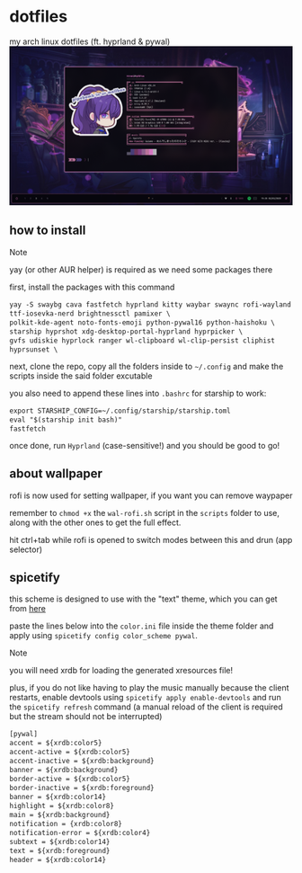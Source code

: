 # dotfiles
my arch linux dotfiles (ft. hyprland & pywal)
![preview](scr.png)

## how to install
> [!NOTE]
> yay (or other AUR helper) is required as we need some packages there

first, install the packages with this command
```
yay -S swaybg cava fastfetch hyprland kitty waybar swaync rofi-wayland ttf-iosevka-nerd brightnessctl pamixer \
polkit-kde-agent noto-fonts-emoji python-pywal16 python-haishoku \
starship hyprshot xdg-desktop-portal-hyprland hyprpicker \
gvfs udiskie hyprlock ranger wl-clipboard wl-clip-persist cliphist hyprsunset \
```

next, clone the repo, copy all the folders inside to `~/.config` and make the scripts inside the said folder excutable

you also need to append these lines into `.bashrc` for starship to work:

```
export STARSHIP_CONFIG=~/.config/starship/starship.toml
eval "$(starship init bash)"
fastfetch
```

once done, run `Hyprland` (case-sensitive!) and you should be good to go!
## about wallpaper
rofi is now used for setting wallpaper, if you want you can remove waypaper

remember to `chmod +x` the `wal-rofi.sh` script in the `scripts` folder to use, along with the other ones to get the full effect.

hit ctrl+tab while rofi is opened to switch modes between this and drun (app selector)

## spicetify
this scheme is designed to use with the "text" theme, which you can get from [here](https://github.com/spicetify/spicetify-themes)

paste the lines below into the `color.ini` file inside the theme folder and apply using `spicetify config color_scheme pywal`.
> [!NOTE]
> you will need xrdb for loading the generated xresources file!
> 
> plus, if you do not like having to play the music manually because the client restarts, enable devtools using `spicetify apply enable-devtools` and run the `spicetify refresh` command (a manual reload of the client is required but the stream should not be interrupted)
```
[pywal]
accent = ${xrdb:color5}
accent-active = ${xrdb:color5}
accent-inactive = ${xrdb:background}
banner = ${xrdb:background}
border-active = ${xrdb:color5}
border-inactive = ${xrdb:foreground}
banner = ${xrdb:color14}
highlight = ${xrdb:color8}
main = ${xrdb:background}
notification = {xrdb:color8}
notification-error = ${xrdb:color4}
subtext = ${xrdb:color14}
text = ${xrdb:foreground} 
header = ${xrdb:color14}
```
